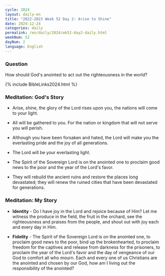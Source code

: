 ```yaml
---
cycle: 2024
layout: daily-en
title: "2022-2023 Week 52 Day 2: Arise to Shine"
date: 2024-12-24
categories: daily
permalink: /en/daily/2024/wk52-day2-daily.html
weekNum: 52
dayNum: 2
language: English
---
```


### Question     
How should God's anointed to act out the righteousness in the world?

{% include BibleLinks2024.html %} 

### Meditation: God's Story   
+ Arise, shine, the glory of the Lord rises upon you, the nations will come to your light. 

+ All will be gathered to you. For the nation or kingdom that will not serve you will perish. 

+ Although you have been forsaken and hated, the Lord will make you the everlasting pride and the joy of all generations. 

+ The Lord will be your everlasting light. 

+ The Spirit of the Sovereign Lord is on the anointed one to proclaim good news to the poor and the year of the Lord's favor. 

+ They will rebuild the ancient ruins and restore the places long devastated; they will renew the ruined cities that have been devastated for generations. 

### Meditation: My Story   
+ **Identity** - Do I have joy in the Lord and rejoice because of Him? Let me witness the produce in the field, the fruit in the orchard, see the righteousness and praises from the people, and shout out with joy each and every day in Him. 

+ **Fidelity** - The Spirit of the Sovereign Lord is on the anointed one, to proclaim good news to the poor, bind up the brokenhearted, to proclaim freedom for the captives and release from darkness for the prisoners, to proclaim the year of the Lord's favor and the day of vengeance of our God to comfort all who mourn. Each and every one of us Christians are the anointed and chosen by our God, how am I living out the responsibility of the anointed? 
